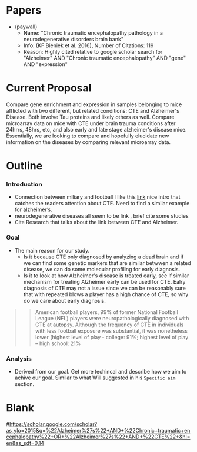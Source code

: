 # Papers 
- (paywall) 
    - Name: "Chronic traumatic encephalopathy pathology in a neurodegenerative disorders brain bank"
    - Info: (KF Bieniek et al. 2016), Number of Citations: 119
    - Reason: Highly cited relative to google scholar search for "Alzheimer" AND "Chronic traumatic encephalopathy" AND "gene" AND "expression"

# Current Proposal 
Compare gene enrichment and expression in samples belonging to mice afflicted with two different, but related conditions: CTE and Alzheimer's Disease. Both involve Tau proteins and likely others as well. Compare microarray data on mice with CTE under brain trauma conditions after 24hrrs, 48hrs, etc, and also early and late stage alzheimer's disease mice. Essentially, we are looking to compare and hopefully elucidate new information on the diseases by comparing relevant microarray data. 

# Outline
### Introduction
 - Connection between miliary and football I like this [link]( https://actaneurocomms.biomedcentral.com/articles/10.1186/s40478-018-0619-9) nice intro that catches the readers attention about CTE. Need to find a similar example for alzheimer’s. 
 - neurodegenerative diseases all seem to be link <how>, brief cite some studies
 - Cite Research that talks about the link between CTE and Alzheimer. 
### Goal
  - The main reason for our study. 
      - Is it because CTE only diagnosed by analyzing a dead brain and if we can find some genetic markers that are similar betwwen a related disease, we can do some molecular profiling for early diagnosis. 
      - Is it to look at how Alzheimer's disease is treated early, see if similar mechanism for treating Alzheimer early can be used for CTE. Ealry diagnosis of CTE may not a issue since we can be reasonably sure that with repeated blows a player has a high chance of CTE, so why do we care about early diagnosis. 
 >> American football players, 99% of former National Football League (NFL) players were neuropathologically diagnosed with CTE at autopsy. Although the frequency of CTE in individuals with less football exposure was substantial, it was nonetheless lower (highest level of play - college: 91%; highest level of play – high school: 21%

### Analysis
 - Derived from our goal. Get more techincal and describe how we aim to achive our goal. Similar to what Will suggested in his `Specific aim` section. 


# Blank
#https://scholar.google.com/scholar?as_ylo=2015&q=%22Alzheimer%27s%22+AND+%22Chronic+traumatic+encephalopathy%22+OR+%22Alzheimer%27s%22+AND+%22CTE%22+&hl=en&as_sdt=0,14
